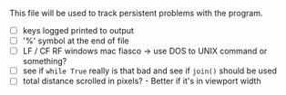 This file will be used to track persistent problems with the program.  

- [ ] keys logged printed to output
- [ ] '%' symbol at the end of file
- [ ] LF / CF RF windows mac fiasco -> use DOS to UNIX command or something?
- [ ] see if `while True` really is that bad and see if `join()` should be used
- [ ] total distance scrolled in pixels? - Better if it's in viewport width
